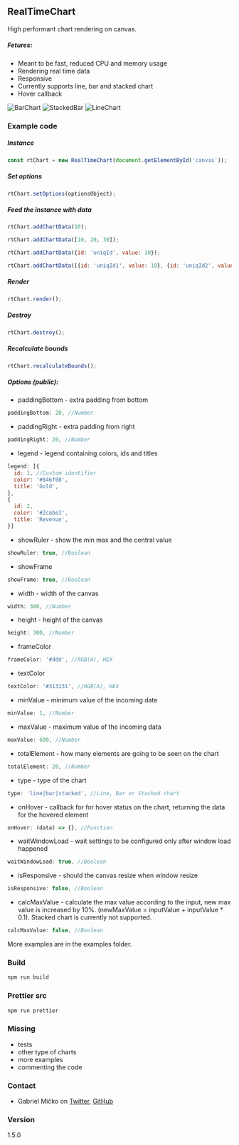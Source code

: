## RealTimeChart
High performant chart rendering on canvas.
##### Fetures:
* Meant to be fast, reduced CPU and memory usage
* Rendering real time data
* Responsive
* Currently supports line, bar and stacked chart
* Hover callback

![BarChart](https://i.imgur.com/i3zpHYp.png)
![StackedBar](https://i.imgur.com/TXiIEMi.png)
![LineChart](https://i.imgur.com/tVjEmWe.png)

### Example code
##### Instance
```js
const rtChart = new RealTimeChart(document.getElementById('canvas'));
```

##### Set options
```js
rtChart.setOptions(optionsObject);
```

##### Feed the instance with data
```js
rtChart.addChartData(10);
```
```js
rtChart.addChartData([10, 20, 30]);
```
```js
rtChart.addChartData({id: 'uniqId', value: 10});
```
```js
rtChart.addChartData([{id: 'uniqId1', value: 10}, {id: 'uniqId2', value: 20}, {id: 'uniqId3', value: 30}]);
```

##### Render

```js
rtChart.render();
```

##### Destroy

```js
rtChart.destroy();
```

##### Recalculate bounds

```js
rtChart.recalculateBounds();
```

##### Options (public):
* paddingBottom - extra padding from bottom
```js
paddingBottom: 20, //Number
```
* paddingRight - extra padding from right
```js
paddingRight: 20, //Number
```
* legend - legend containing colors, ids and titles
```js
legend: [{
  id: 1, //Custom identifier
  color: '#846f08',
  title: 'Gold',
},
{
  id: 2,
  color: '#2cabe3',
  title: 'Revenue',
}]
```
* showRuler - show the min max and the central value
```js
showRuler: true, //Boolean
```
* showFrame
```js
showFrame: true, //Boolean
```
* width - width of the canvas
```js
width: 300, //Number
```
* height - height of the canvas
```js
height: 300, //Number
```
* frameColor
```js
frameColor: '#ddd', //RGB(A), HEX
```
* textColor
```js
textColor: '#313131', //RGB(A), HEX
```
* minValue - minimum value of the incoming date
```js
minValue: 1, //Number
```
* maxValue - maximum value of the incoming data
```js
maxValue: 600, //Number
```
* totalElement - how many elements are going to be seen on the chart
```js
totalElement: 20, //Number
```
* type - type of the chart
```js
type: 'line|bar|stacked', //Line, Bar or Stacked chart
```
* onHover - callback for for hover status on the chart, returning the data for the hovered element
```js
onHover: (data) => {}, //Function
```

* waitWindowLoad - wait settings to be configured only after window load happened
```js
waitWindowLoad: true, //Boolean
```

* isResponsive - should the canvas resize when window resize
```js
isResponsive: false, //Boolean
```

* calcMaxValue - calculate the max value according to the input, new max value is increased by 10%. (newMaxValue = inputValue + inputValue * 0.1). Stacked chart is currently not supported.
```js
calcMaxValue: false, //Boolean
```

More examples are in the examples folder.

### Build
```bash
npm run build
```

### Prettier src
```bash
npm run prettier
```

### Missing
* tests
* other type of charts
* more examples
* commenting the code

### Contact
- Gabriel Mičko on [Twitter](https://twitter.com/gabriel_micko), [GitHub](https://github.com/gabrielmicko)

### Version
1.5.0
